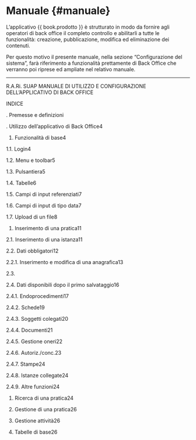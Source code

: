 # Manuale {#manuale}

L’applicativo {{ book.prodotto }} è strutturato in modo da fornire agli operatori di back office il completo controllo e abilitarli a tutte le funzionalità: creazione, pubblicazione, modifica ed eliminazione dei contenuti.
 
Per questo motivo il presente manuale, nella sezione “Configurazione del sistema”, farà riferimento a funzionalità prettamente di Back Office che verranno poi riprese ed ampliate nel relativo manuale.

---------------------------------------------------------
R.A.Ri. SUAP MANUALE DI UTILIZZO E CONFIGURAZIONE DELL’APPLICATIVO DI BACK OFFICE

INDICE

> 

. Premesse e definizioni

. Utilizzo dell’applicativo di Back Office4

1. Funzionalità di base4

1.1. Login4

1.2. Menu e toolbar5

1.3. Pulsantiera5

1.4. Tabelle6

1.5. Campi di input referenziati7

1.6. Campi di input di tipo data7

1.7. Upload di un file8

1. Inserimento di una pratica11

2.1. Inserimento di una istanza11

2.2. Dati obbligatori12

2.2.1. Inserimento e modifica di una anagrafica13

2.3.

2.4. Dati disponibili dopo il primo salvataggio16

2.4.1. Endoprocedimenti17

2.4.2. Schede19

2.4.3. Soggetti colegati20

2.4.4. Documenti21

2.4.5. Gestione oneri22

2.4.6. Autoriz.\/conc.23

2.4.7. Stampe24

2.4.8. Istanze collegate24

2.4.9. Altre funzioni24

1. Ricerca di una pratica24

2. Gestione di una pratica26

3. Gestione attività26

1. Tabelle di base26

